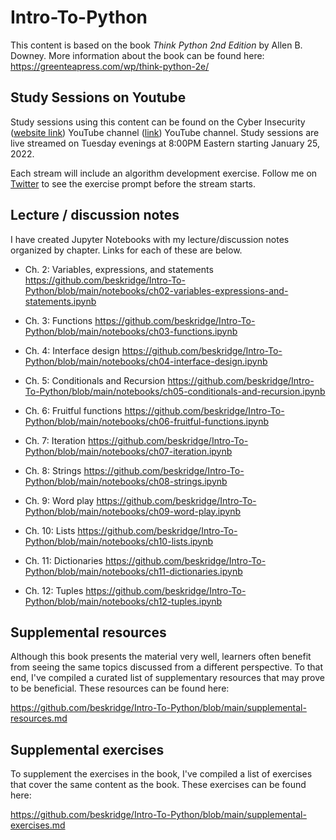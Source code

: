 # Intro-To-Python

This content is based on the book _Think Python 2nd Edition_ by Allen B. Downey.  More information about the book can be found here: https://greenteapress.com/wp/think-python-2e/


## Study Sessions on Youtube

Study sessions using this content can be found on the Cyber Insecurity ([website link](https://cyberinsecurity.tv/)) YouTube channel ([link](https://www.youtube.com/c/CyberInsecurity)) YouTube channel.  Study sessions are live streamed on Tuesday evenings at 8:00PM Eastern starting January 25, 2022.

Each stream will include an algorithm development exercise.  Follow me on [Twitter](https://twitter.com/brenteskridge) to see the exercise prompt before the stream starts.


## Lecture / discussion notes

I have created Jupyter Notebooks with my lecture/discussion notes organized by chapter.  Links for each of these are below.

- Ch. 2: Variables, expressions, and statements
  https://github.com/beskridge/Intro-To-Python/blob/main/notebooks/ch02-variables-expressions-and-statements.ipynb

- Ch. 3: Functions
  https://github.com/beskridge/Intro-To-Python/blob/main/notebooks/ch03-functions.ipynb

- Ch. 4: Interface design
  https://github.com/beskridge/Intro-To-Python/blob/main/notebooks/ch04-interface-design.ipynb

- Ch. 5: Conditionals and Recursion
  https://github.com/beskridge/Intro-To-Python/blob/main/notebooks/ch05-conditionals-and-recursion.ipynb

- Ch. 6: Fruitful functions
  https://github.com/beskridge/Intro-To-Python/blob/main/notebooks/ch06-fruitful-functions.ipynb

- Ch. 7: Iteration
  https://github.com/beskridge/Intro-To-Python/blob/main/notebooks/ch07-iteration.ipynb

- Ch. 8: Strings
  https://github.com/beskridge/Intro-To-Python/blob/main/notebooks/ch08-strings.ipynb

- Ch. 9: Word play
  https://github.com/beskridge/Intro-To-Python/blob/main/notebooks/ch09-word-play.ipynb

- Ch. 10: Lists
  https://github.com/beskridge/Intro-To-Python/blob/main/notebooks/ch10-lists.ipynb

- Ch. 11: Dictionaries
  https://github.com/beskridge/Intro-To-Python/blob/main/notebooks/ch11-dictionaries.ipynb

- Ch. 12: Tuples
  https://github.com/beskridge/Intro-To-Python/blob/main/notebooks/ch12-tuples.ipynb


## Supplemental resources

Although this book presents the material very well, learners often benefit from seeing the same topics discussed from a different perspective.  To that end, I've compiled a curated list of supplementary resources that may prove to be beneficial.  These resources can be found here:

https://github.com/beskridge/Intro-To-Python/blob/main/supplemental-resources.md

## Supplemental exercises

To supplement the exercises in the book, I've compiled a list of exercises that cover the same content as the book.  These exercises can be found here:

https://github.com/beskridge/Intro-To-Python/blob/main/supplemental-exercises.md

